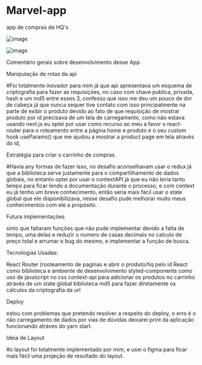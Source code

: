 # Marvel-app

app de compras de HQ's 


![image](https://user-images.githubusercontent.com/87501956/229181809-1a50a443-9978-4852-bcc1-6874487c3a00.png)


![image](https://user-images.githubusercontent.com/87501956/229182094-8ec85566-b18c-47a7-bca2-4b0741a91c3b.png)


Comentário gerais sobre desenvolvimento desse App

Manipulação de rotas da api

#Foi totalmente inovador para mim já que api apresentava um esquema de criptografia para fazer as requisições, no caso com chave publica, privada, hash e um md5 entre esses 3,  confesso que isso me deu um pouco de dor de cabeça já que nunca sequer tive contato com isso principalmente na parte de exibir o produto devido ao fato de que requisição de mostrar produto por id precisava de um tela de carregamento, como não estava usando next.js eu optei por usar como recurso ao meu a favor o react-router para o roteamento entre a página home e produto e o seu custom hook useParams() que me ajudou a mostrar a product page em tela através do id,

 Estratégia para criar o carrinho de compras

#Havia any formas de fazer isso, no desafio aconselhavam usar o redux já que a biblioteca serve justamente para o compartilhamento de dados globais, no entanto optei por usar o contextAPI já que eu não teria tanto tempo para ficar lendo a documentação durante o processo, e com context eu já tenho um breve conhecimento, então seria mais fácil usar o state global que ele disponibilizava, nesse desafio pude melhorar muito meus conhecimentos com ele a propósito.

Futura implementações

sinto que faltaram funções que não pude implementar devido a falta de tempo, uma delas e reduzir o numero de casas decimais no calculo de preço total e arrumar o bug do mesmo, e implementar a função de busca.

Tecnologias Usadas:

React Router (rooteamento de paginas e abrir o produto/hq pelo id
React como biblioteca e ambiente de desenvolvimento
styled-components como uso de javascript no css
context-api para adicionar os produtos no carrinho através de um state global
biblioteca md5 para fazer diretamente os cálculos da criptografia da url

Deploy 

estou com problemas que pretendo resolver a respeito do deploy, o erro é o não carregamento de dados por vias de dúvidas deixarei print da aplicação funcionando atráves do yarn start.


Ideia de Layout

#o layout foi totalmente implementado por mim, e usei o figma para ficar mais fácil uma projeção de resultado do layout.
